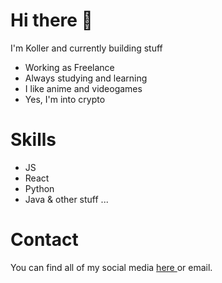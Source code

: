 # Hi there 👋
I'm Koller and currently building stuff
- Working as Freelance
- Always studying and learning
- I like anime and videogames
- Yes, I'm into crypto

# Skills
- JS
- React
- Python
- Java
& other stuff ...

# Contact
You can find all of my social media <a href="https://linktr.ee/JLKoller"> here </a> or email.

